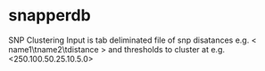 # snapperdb

SNP Clustering
Input is tab deliminated file of snp disatances e.g. < name1\tname2\tdistance > and thresholds to cluster at e.g. <250.100.50.25.10.5.0>


